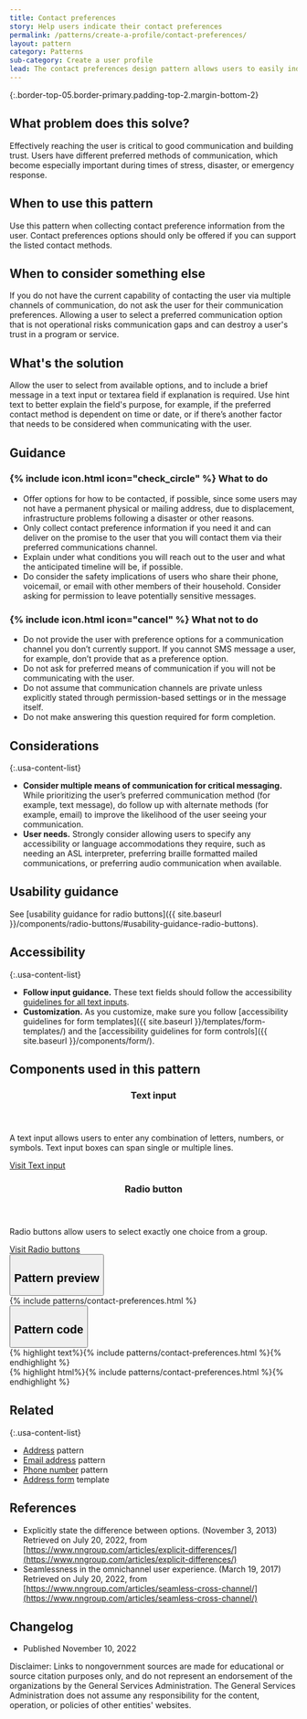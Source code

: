 ```yaml
---
title: Contact preferences
story: Help users indicate their contact preferences
permalink: /patterns/create-a-profile/contact-preferences/
layout: pattern
category: Patterns
sub-category: Create a user profile
lead: The contact preferences design pattern allows users to easily indicate how they would like to be contacted in the future. 
---
```


{:.border-top-05.border-primary.padding-top-2.margin-bottom-2}

## What problem does this solve?
Effectively reaching the user is critical to good communication and building trust. Users have different preferred methods of communication, which become especially important during times of stress, disaster, or emergency response.

## When to use this pattern 
Use this pattern when collecting contact preference information from the user. Contact preferences options should only be offered if you can support the listed contact methods.

## When to consider something else
If you do not have the current capability of contacting the user via multiple channels of communication, do not ask the user for their communication preferences. Allowing a user to select a preferred communication option that is not operational risks communication gaps and can destroy a user's trust in a program or service.

## What's the solution
Allow the user to select from available options, and to include a brief message in a text input or textarea field if explanation is required. Use hint text to better explain the field's purpose, for example, if the preferred contact method is dependent on time or date, or if there’s another factor that needs to be considered when communicating with the user.

## Guidance

<div class="grid-row grid-gap-3">
  <div class="tablet:grid-col-5">
    <div class="do-dont">
      <div class="do-dont__do">
        <h3 class="do-dont__heading">
          {% include icon.html icon="check_circle" %}
          What to do
        </h3>
        <div class="do-dont__content">
          <ul>
            <li>Offer options for how to be contacted, if possible, since some users may not have a permanent physical or mailing address, due to displacement, infrastructure problems following a disaster or other reasons.</li>
            <li>Only collect contact preference information if you need it and can deliver on the promise to the user that you will contact them via their preferred communications channel.</li>
            <li>Explain under what conditions you will reach out to the user and what the anticipated timeline will be, if possible.</li>
            <li>Do consider the safety implications of users who share their phone, voicemail, or email with other members of their household. Consider asking for permission to leave potentially sensitive messages.</li>
          </ul> 
        </div>
      </div>
    </div>
  </div>
  <div class="tablet:grid-col-5">
    <div class="do-dont__dont">
      <h3 class="do-dont__heading">
        {% include icon.html icon="cancel" %}
        What not to do
      </h3>
      <div class="do-dont__content">
          <ul>
            <li>Do not provide the user with preference options for a communication channel you don’t currently support. If you cannot SMS message a user, for example, don’t provide that as a preference option.</li>
            <li>Do not ask for preferred means of communication if you will not be communicating with the user.</li>
            <li>Do not assume that communication channels are private unless explicitly stated through permission-based settings or in the message itself.</li>
            <li>Do not make answering this question required for form completion.</li>
          </ul>
      </div>
    </div>
  </div>
</div>

## Considerations

{:.usa-content-list}
- <strong>Consider multiple means of communication for critical messaging.</strong> While prioritizing the user’s preferred communication method (for example, text message), do follow up with alternate methods (for example, email) to improve the likelihood of the user seeing your communication.
- <strong>User needs.</strong> Strongly consider allowing users to specify any accessibility or language accommodations they require, such as needing an ASL interpreter, preferring braille formatted mailed communications, or preferring audio communication when available.

## Usability guidance

See [usability guidance for radio buttons]({{ site.baseurl }}/components/radio-buttons/#usability-guidance-radio-buttons). 


## Accessibility 

{:.usa-content-list}
- <strong>Follow input guidance.</strong> These text fields should follow the accessibility  <a href="{{ site.baseurl }}/components/text-input/">guidelines for all text inputs</a>. 
- <strong>Customization.</strong> As you customize, make sure you follow [accessibility guidelines for form templates]({{ site.baseurl }}/templates/form-templates/) and the [accessibility guidelines for form controls]({{ site.baseurl }}/components/form/).


## Components used in this pattern

<div class="usa-card-group flex-row margin-top-2">
  <div
  class="usa-card site-component-card grid-col-4 tablet:grid-col-4 margin-bottom-2"
  role="region"
  aria-atomic="true"
  aria-label="Visit text input component"
  data-meta="Visit text input component">
    <div class="usa-card__container">
      <header class="usa-card__header">
        <h3 class="usa-card__heading font-lang-lg">Text input</h3>
      </header>
      <div class="usa-card__body font-lang-sm">
        <p>A text input allows users to enter any combination of letters, numbers, or symbols. Text input boxes can span single or multiple lines.</p>
        <a href="{{ site.baseurl }}/components/text-input/">Visit Text input</a>
      </div>
    </div>
  </div>
  <div
  class="usa-card site-component-card grid-col-4 tablet:grid-col-4 margin-bottom-2"
  role="region"
  aria-atomic="true"
  aria-label="Visit radio button component"
  data-meta="Visit Toggle">
    <div class="usa-card__container">
      <header class="usa-card__header">
        <h3 class="usa-card__heading font-lang-lg">Radio button</h3>
      </header>
      <div class="usa-card__body font-lang-sm">
        <p>Radio buttons allow users to select exactly one choice from a group.</p>
        <a href="{{ site.baseurl }}/components/radio-buttons/">Visit Radio buttons</a>
      </div>
    </div>
  </div>  
</div>

<div class="usa-accordion usa-accordion--bordered site-accordion-code site-component-preview">
  <button class="usa-accordion__button" aria-controls="accordion-preview" aria-expanded="true"><h2 id="pattern-preview">Pattern preview</h2></button>
  <div id="accordion-preview" class="usa-accordion__content">
    {% include patterns/contact-preferences.html %}
  </div>
</div>
<div class="usa-accordion usa-accordion--bordered site-accordion-code site-component-preview">
  <button class="usa-accordion__button" aria-controls="accordion-code" aria-expanded="false"><h2 id="pattern-code">Pattern code</h2></button>
  <div id="accordion-code" class="usa-accordion__content highlight-code">
    <div class="usa-sr-only">
     {% highlight text%}{% include patterns/contact-preferences.html %}{% endhighlight %}
    </div>
    {% highlight html%}{% include patterns/contact-preferences.html %}{% endhighlight %}
  </div>
</div>

## Related

{:.usa-content-list}
- <a href="{{ site.baseurl }}/patterns/create-a-profile/address">Address</a> pattern
- <a href="{{ site.baseurl }}/patterns/create-a-profile/email-address">Email address</a> pattern
- <a href="{{ site.baseurl }}/patterns/create-a-profile/phone-number">Phone number</a> pattern
- <a href="{{ site.baseurl }}/templates/form-templates/address-form/">Address form</a> template

## References
- Explicitly state the difference between options. (November 3, 2013) Retrieved on July 20, 2022, from [https://www.nngroup.com/articles/explicit-differences/](https://www.nngroup.com/articles/explicit-differences/)
- Seamlessness in the omnichannel user experience. (March 19, 2017) Retrieved on July 20, 2022, from [https://www.nngroup.com/articles/seamless-cross-channel/](https://www.nngroup.com/articles/seamless-cross-channel/)

## Changelog
- Published November 10, 2022

Disclaimer: Links to nongovernment sources are made for educational or source citation purposes only, and do not represent an endorsement of the organizations by the General Services Administration. The General Services Administration does not assume any responsibility for the content, operation, or policies of other entities' websites.